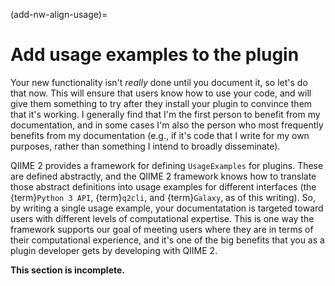 (add-nw-align-usage)=
# Add usage examples to the plugin

Your new functionality isn't *really* done until you document it, so let's do that now.
This will ensure that users know how to use your code, and will give them something to try after they install your plugin to convince them that it's working.
I generally find that I'm the first person to benefit from my documentation, and in some cases I'm also the person who most frequently benefits from my documentation (e.g., if it's code that I write for my own purposes, rather than something I intend to broadly disseminate).

QIIME 2 provides a framework for defining `UsageExamples` for plugins.
These are defined abstractly, and the QIIME 2 framework knows how to translate those abstract definitions into usage examples for different interfaces (the {term}`Python 3 API`, {term}`q2cli`, and {term}`Galaxy`, as of this writing).
So, by writing a single usage example, your documentatation is targeted toward users with different levels of computational expertise.
This is one way the framework supports our goal of meeting users where they are in terms of their computational experience, and it's one of the big benefits that you as a plugin developer gets by developing with QIIME 2.

**This section is incomplete.**